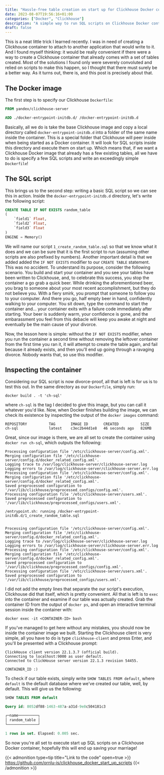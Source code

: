 ```yaml
---
title: "Hassle-free table creation on start up for Clickhouse Docker containers"
date: 2023-08-07T19:56:16+01:00
categories: ["Docker", "Clickhouse"]
description: "A simple way to run SQL scripts on Clickhouse Docker container startup."
draft: false
---
```


This is a neat little trick I learned recently. I was in need of creating a Clickhouse container to attach to another application that would write to it. And I found myself thinking: it would be really convenient if there were a way to create a Clickhouse container that already comes with a set of tables created. Most of the solutions I found only were severely convoluted and relied on scripts to make this happen, so I thought that there must surely be a better way. As it turns out, there is, and this post is precisely about that.

## The Docker image

The first step is to specify our Clickhouse `Dockerfile`:

```Dockerfile
FROM yandex/clickhouse-server

ADD ./docker-entrypoint-initdb.d/ /docker-entrypoint-initdb.d 
```

Basically, all we do is take the base Clickhouse image and copy a local directory called `docker-entrypoint-initdb.d` into a folder of the same name inside the container. This is a special folder that Clickhouse will peer inside when being started as a Docker container. It will look for SQL scripts inside this directory and execute them on start up. Which means that, if we want a Clickhouse Docker image that already has a few existing tables, all we have to do is specify a few SQL scripts and write an exceedingly simple `Dockerfile`!

## The SQL script

This brings us to the second step: writing a basic SQL script so we can see this in action. Inside the `docker-entrypoint-initdb.d` directory, let's write the following script:

```sql
CREATE TABLE IF NOT EXISTS random_table
(
    `field1` Float,
    `field2` Float,
    `field3` Float
)
ENGINE = Memory()
```

We will name our script `1_create_random_table.sql` so that we know what it does and we can be sure that it is the first script to run (assuming other scripts are also prefixed by numbers). Another important detail is that we added added the `IF NOT EXISTS` modifier to our `CREATE TABLE` statement. This was no accident. To understand its purpose, consider the following scenario. You build and start your container and you see your tables have been written to Clickhouse, and, to celebrate this success, you stop the container a go grab a quick beer. While drinking the aforementioned beer, you brag to someone about your most recent accomplishment, but they do not believe you. With a fiery smirk, you prompt that someone to follow you to your computer. And there you go, half empty beer in hand, confidently walking to your computer. You sit down, type the command to start the container and... your container exits with a failure code immediately after starting. Your beer is suddenly warm, your confidence is gone, and the embarassment you feel from this debacle will keep you awake at night and eventually be the main cause of your divorce.

Now, the lesson here is simple: without the `IF NOT EXISTS` modifier, when you run the container a second time without removing the leftover container from the first time you ran it, it will attempt to create the table again, and fail because it already exists, and then you'll end up going through a ravaging divorce. Nobody wants that, so use this modifier.

## Inspecting the container

Considering our SQL script is now divorce-proof, all that is left is for us is to test this out. In the same directory as our `Dockerfile`, simply run:
```plaintext
docker build . -t 'ch-sql'
```
where `ch-sql` is the tag I decided to give this image, but you can call it whatever you'd like. Now, when Docker finishes building the image, we can check its existence by inspecting the output of the `docker images` command:

```plaintext
REPOSITORY          TAG       IMAGE ID       CREATED          SIZE
ch-sql              latest    c3ec2b44d1e8   46 seconds ago   826MB
```

Great, since our image is there, we are all set to create the container using `docker run ch-sql`, which outputs the following:
```plaintext
Processing configuration file '/etc/clickhouse-server/config.xml'.
Merging configuration file '/etc/clickhouse-server/config.d/docker_related_config.xml'.
Logging trace to /var/log/clickhouse-server/clickhouse-server.log
Logging errors to /var/log/clickhouse-server/clickhouse-server.err.log
Processing configuration file '/etc/clickhouse-server/config.xml'.
Merging configuration file '/etc/clickhouse-server/config.d/docker_related_config.xml'.
Saved preprocessed configuration to '/var/lib/clickhouse/preprocessed_configs/config.xml'.
Processing configuration file '/etc/clickhouse-server/users.xml'.
Saved preprocessed configuration to '/var/lib/clickhouse/preprocessed_configs/users.xml'.

/entrypoint.sh: running /docker-entrypoint-initdb.d/1_create_random_table.sql


Processing configuration file '/etc/clickhouse-server/config.xml'.
Merging configuration file '/etc/clickhouse-server/config.d/docker_related_config.xml'.
Logging trace to /var/log/clickhouse-server/clickhouse-server.log
Logging errors to /var/log/clickhouse-server/clickhouse-server.err.log
Processing configuration file '/etc/clickhouse-server/config.xml'.
Merging configuration file '/etc/clickhouse-server/config.d/docker_related_config.xml'.
Saved preprocessed configuration to '/var/lib/clickhouse/preprocessed_configs/config.xml'.
Processing configuration file '/etc/clickhouse-server/users.xml'.
Saved preprocessed configuration to '/var/lib/clickhouse/preprocessed_configs/users.xml'.
```

I did not add the empty lines that separate the our script's execution, Clickhouse did that itself, which is pretty convenient. All that is left is to `exec` into the container and examine if our table was actually created. Grab the container ID from the output of `docker ps`, and open an interactive terminal session inside the container with:
```plaintext
docker exec -it <CONTAINER-ID> bash 
```
If you've managed to get here without any mistakes, you should now be inside the container image we built. Starting the Clickhouse client is very simple, all you have to do is type `clickhouse-client` and press Enter, and you'll be presented with a Clickhouse prompt:

```plaintext
ClickHouse client version 22.1.3.7 (official build).
Connecting to localhost:9000 as user default.
Connected to ClickHouse server version 22.1.3 revision 54455.

CONTAINER_ID :) 
```

To check if our table exists, simply write `SHOW TABLES FROM default`, where `default` is the default database where we've created our table, well, by default. This will give us the following:

```sql
SHOW TABLES FROM default

Query id: 8052df88-1463-487a-a31d-9e8c504181c3

┌─name─────────┐
│ random_table │
└──────────────┘

1 rows in set. Elapsed: 0.005 sec.
```

So now you're all set to execute start up SQL scripts on a Clickhouse Docker container, hopefully this will end up saving your marriage! 

{{< admonition type=tip title="Link to the code" open=true >}}
https://github.com/ornlu-is/clickhouse_docker_start_up_scripts
{{< /admonition >}}
